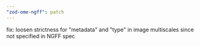 ```yaml
---
"zod-ome-ngff": patch
---
```


fix: loosen strictness for "metadata" and "type" in image multiscales since not specified in NGFF spec
